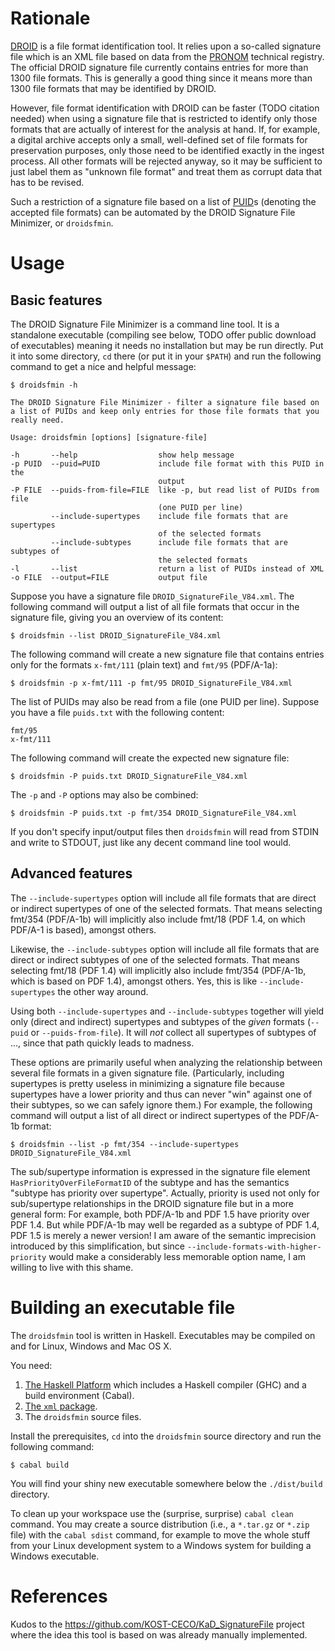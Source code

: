 # Rationale

[DROID] is a file format identification tool. It relies upon a so-called
signature file which is an XML file based on data from the [PRONOM] technical
registry. The official DROID signature file currently contains entries for
more than 1300 file formats. This is generally a good thing since it means
more than 1300 file formats that may be identified by DROID.

However, file format identification with DROID can be faster (TODO citation
needed) when using a signature file that is restricted to identify only those
formats that are actually of interest for the analysis at hand. If, for
example, a digital archive accepts only a small, well-defined set of file
formats for preservation purposes, only those need to be identified exactly in
the ingest process. All other formats will be rejected anyway, so it may be
sufficient to just label them as "unknown file format" and treat them as
corrupt data that has to be revised.

Such a restriction of a signature file based on a list of [PUID]s (denoting
the accepted file formats) can be automated by the DROID Signature File
Minimizer, or `droidsfmin`.

[DROID]: https://www.nationalarchives.gov.uk/information-management/manage-information/preserving-digital-records/droid/
[PRONOM]: https://www.nationalarchives.gov.uk/PRONOM
[PUID]: https://www.nationalarchives.gov.uk/aboutapps/pronom/puid.htm

# Usage

## Basic features

The DROID Signature File Minimizer is a command line tool. It is a standalone
executable (compiling see below, TODO offer public download of executables)
meaning it needs no installation but may be run directly. Put it into some
directory, `cd` there (or put it in your `$PATH`) and run the following
command to get a nice and helpful message:

    $ droidsfmin -h

    The DROID Signature File Minimizer - filter a signature file based on
    a list of PUIDs and keep only entries for those file formats that you
    really need.

    Usage: droidsfmin [options] [signature-file]

    -h       --help                  show help message
    -p PUID  --puid=PUID             include file format with this PUID in the
                                     output
    -P FILE  --puids-from-file=FILE  like -p, but read list of PUIDs from file
                                     (one PUID per line)
             --include-supertypes    include file formats that are supertypes
                                     of the selected formats
             --include-subtypes      include file formats that are subtypes of
                                     the selected formats
    -l       --list                  return a list of PUIDs instead of XML
    -o FILE  --output=FILE           output file

Suppose you have a signature file `DROID_SignatureFile_V84.xml`. The following
command will output a list of all file formats that occur in the signature
file, giving you an overview of its content:

    $ droidsfmin --list DROID_SignatureFile_V84.xml

The following command will create a new signature file that contains entries
only for the formats `x-fmt/111` (plain text) and `fmt/95` (PDF/A-1a):

    $ droidsfmin -p x-fmt/111 -p fmt/95 DROID_SignatureFile_V84.xml

The list of PUIDs may also be read from a file (one PUID per line). Suppose
you have a file `puids.txt` with the following content:

    fmt/95
    x-fmt/111

The following command will create the expected new signature file:

    $ droidsfmin -P puids.txt DROID_SignatureFile_V84.xml

The `-p` and `-P` options may also be combined:

    $ droidsfmin -P puids.txt -p fmt/354 DROID_SignatureFile_V84.xml

If you don't specify input/output files then `droidsfmin` will read from STDIN
and write to STDOUT, just like any decent command line tool would.

## Advanced features

The `--include-supertypes` option will include all file formats that are
direct or indirect supertypes of one of the selected formats. That means
selecting fmt/354 (PDF/A-1b) will implicitly also include fmt/18 (PDF 1.4, on
which PDF/A-1 is based), amongst others.

Likewise, the `--include-subtypes` option will include all file formats that
are direct or indirect subtypes of one of the selected formats. That means
selecting fmt/18 (PDF 1.4) will implicitly also include fmt/354 (PDF/A-1b,
which is based on PDF 1.4), amongst others. Yes, this is like
`--include-supertypes` the other way around.

Using both `--include-supertypes` and `--include-subtypes` together will yield
only (direct and indirect) supertypes and subtypes of the *given* formats
(`--puid` or `--puids-from-file`). It will *not* collect all supertypes of
subtypes of ..., since that path quickly leads to madness.

These options are primarily useful when analyzing the relationship between
several file formats in a given signature file. (Particularly, including
supertypes is pretty useless in minimizing a signature file because supertypes
have a lower priority and thus can never "win" against one of their subtypes,
so we can safely ignore them.) For example, the following command will output
a list of all direct or indirect supertypes of the PDF/A-1b format:

    $ droidsfmin --list -p fmt/354 --include-supertypes DROID_SignatureFile_V84.xml

The sub/supertype information is expressed in the signature file element
`HasPriorityOverFileFormatID` of the subtype and has the semantics "subtype
has priority over supertype". Actually, priority is used not only for
sub/supertype relationships in the DROID signature file but in a more general
form: For example, both PDF/A-1b and PDF 1.5 have priority over PDF 1.4. But
while PDF/A-1b may well be regarded as a subtype of PDF 1.4, PDF 1.5 is merely
a newer version! I am aware of the semantic imprecision introduced by this
simplification, but since `--include-formats-with-higher-priority` would make
a considerably less memorable option name, I am willing to live with this
shame.

# Building an executable file

The `droidsfmin` tool is written in Haskell. Executables may be compiled on
and for Linux, Windows and Mac OS X.

You need:

 1. [The Haskell Platform](https://www.haskell.org/platform) which includes a
    Haskell compiler (GHC) and a build environment (Cabal).
 2. [The `xml` package](http://hackage.haskell.org/package/xml).
 3. The `droidsfmin` source files.

Install the prerequisites, `cd` into the `droidsfmin` source directory and run
the following command:

    $ cabal build

You will find your shiny new executable somewhere below the `./dist/build`
directory.

To clean up your workspace use the (surprise, surprise) `cabal clean` command.
You may create a source distribution (i.e., a `*.tar.gz` or `*.zip` file) with
the `cabal sdist` command, for example to move the whole stuff from your Linux
development system to a Windows system for building a Windows executable.

# References

Kudos to the <https://github.com/KOST-CECO/KaD_SignatureFile> project where
the idea this tool is based on was already manually implemented.

